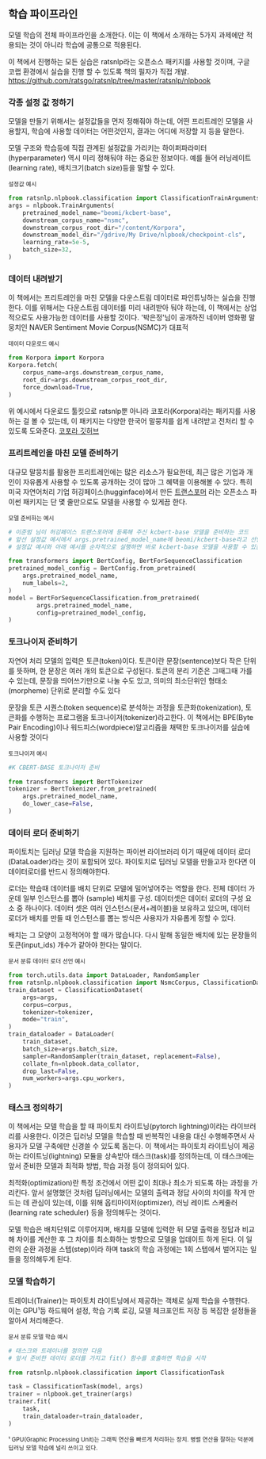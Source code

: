 
## 학습 파이프라인
모델 학습의 전체 파이프라인을 소개한다. 이는 이 책에서 소개하는 5가지 과제에만 적용되는 것이 아니라 학습에 공통으로 적용된다.

이 책에서 진행하는 모든 실습은 ratsnlp라는 오픈소스 패키지를 사용할 것이며, 구글 코랩 환경에서 실습을 진행 할 수 있도록 책의 필자가 직접 개발.
https://github.com/ratsgo/ratsnlp/tree/master/ratsnlp/nlpbook

### 각종 설정 값 정하기
모델을 만들기 위해서는 설정값들을 먼저 정해줘야 하는데, 어떤 프리트레인 모델을 사용할지, 학습에 사용할 데이터는 어떤것인지, 결과는 어디에 저장할 지 등을 말한다.

모델 구조와 학습등에 직접 관계된 설정값을 가리키는 하이퍼파라미터(hyperparameter) 역시 미리 정해둬야 하는 중요한 정보이다. 예를 들어 러닝레이트(learning rate), 배치크기(batch size)등을 말할 수 있다.

<sub>설정값 예시</sub>
```python
from ratsnlp.nlpbook.classification import ClassificationTrainArguments
args = nlpbook.TrainArguments(
    pretrained_model_name="beomi/kcbert-base",
    downstream_corpus_name="nsmc",
    downstream_corpus_root_dir="/content/Korpora",
    downstream_model_dir="/gdrive/My Drive/nlpbook/checkpoint-cls",
    learning_rate=5e-5,
    batch_size=32,
)
```

### 데이터 내려받기
이 책에서는 프리트레인을 마친 모델을 다운스트림 데이터로 파인튜닝하는 실습을 진행한다. 이를 위해서는 다운스트림 데이터를 미리 내려받아 둬야 하는데, 이 책에서는 상업적으로도 사용가능한 데이터를 사용할 것이다. '박은정'님이 공개하진 네이버 영화평 말뭉치인 NAVER Sentiment Movie Corpus(NSMC)가 대표적

<sub>데이터 다운로드 예시</sub>
```python
from Korpora import Korpora
Korpora.fetch(
    corpus_name=args.downstream_corpus_name,
    root_dir=args.downstream_corpus_root_dir,
    force_download=True,
)
```

위 예시에서 다운로드 툴킷으로 ratsnlp뿐 아니라 코포라(Korpora)라는 패키지를 사용하는 걸 볼 수 있는데, 이 패키지는 다양한 한국어 말뭉치를 쉽게 내려받고 전처리 할 수 있도록 도와준다.
[코포라 깃허브](https://github.com/ko-nlp/Korpora)

### 프리트레인을 마친 모델 준비하기

대규모 말뭉치를 활용한 프리트레인에는 많은 리소스가 필요한데, 최근 많은 기업과 개인이 자유롭게 사용할 수 있도록 공개하는 것이 많아 그 혜택을 이용해볼 수 있다. 특히 미국 자연어처리 기업 허깅페이스(hugginface)에서 만든 [트랜스포머](https://github.com/huggingface/transformers) 라는 오픈소스 파이썬 패키지는 단 몇 줄만으로도 모델을 사용할 수 있게끔 한다.

<sub>모델 준비하는 예시</sub>
```python
# 이준범 님이 허깅페이스 트랜스포머에 등록해 주신 kcbert-base 모델을 준비하는 코드
# 앞선 설정값 예시에서 args.pretrained_model_name에 beomi/kcbert-base라고 선언해놨기 때문에
# 설정값 예시와 아래 예시를 순차적으로 실행하면 바로 kcbert-base 모델을 사용할 수 있는 상태가 된다.

from transformers import BertConfig, BertForSequenceClassification
pretrained_model_config = BertConfig.from_pretrained(
    args.pretrained_model_name,
    num_labels=2,
)
model = BertForSequenceClassification.from_pretrained(
        args.pretrained_model_name,
        config=pretrained_model_config,
)
```

### 토크나이저 준비하기
자연어 처리 모델의 입력은 토큰(token)이다. 토큰이란 문장(sentence)보다 작은 단위를 뜻하며, 한 문장은 여러 개의 토큰으로 구성된다. 토큰의 분리 기준은 그때그때 가를 수 있는데, 문장을 띄어쓰기만으로 나눌 수도 있고, 의미의 최소단위인 형태소(morpheme) 단위로 분리할 수도 있다

문장을 토큰 시퀀스(token sequence)로 분석하는 과정을 토큰화(tokenization), 토큰화를 수행하는 프로그램을 토크나이저(tokenizer)라고한다. 이 책에서는 BPE(Byte Pair Encoding)이나 워드피스(wordpiece)알고리즘을 채택한 토크나이저를 실습에 사용할 것이다

<sub>토크나이저 예시</sub>
```python
#K CBERT-BASE 토크나이저 준비

from transformers import BertTokenizer
tokenizer = BertTokenizer.from_pretrained(
    args.pretrained_model_name,
    do_lower_case=False,
)
```

### 데이터 로더 준비하기
파이토치는 딥러닝 모델 학습을 지원하는 파이썬 라이브러리 이기 때문에 데이터 로더(DataLoader)라는 것이 포함되어 있다. 파이토치로 딥러닝 모델을 만들고자 한다면 이 데이터로더를 반드시 정의해야한다.

로더는 학습때 데이터를 배치 단위로 모델에 밀어넣어주는 역할을 한다. 전체 데이터 가운데 일부 인스턴스를 뽑아 (sample) 배치를 구성. 데이터셋은 데이터 로더의 구성 요소 중 하나이다. 데이터 셋은 여러 인스턴스(문서+레이블)을 보유하고 있으며, 데이터 로더가 배치를 만들 때 인스턴스를 뽑는 방식은 사용자가 자유롭게 정할 수 있다.

배치는 그 모양이 고정적어야 할 때가 많습니다. 다시 말해 동일한 배치에 있는 문장들의 토큰(input_ids) 개수가 같아야 한다는 말이다.

<sub> 문서 분류 데이터 로더 선언 예시</sub>
```python
from torch.utils.data import DataLoader, RandomSampler
from ratsnlp.nlpbook.classification import NsmcCorpus, ClassificationDataset corpus = NsmcCorpus()
train_dataset = ClassificationDataset(
    args=args, 
    corpus=corpus, 
    tokenizer=tokenizer, 
    mode="train",
)
train_dataloader = DataLoader(
    train_dataset,
    batch_size=args.batch_size, 
    sampler=RandomSampler(train_dataset, replacement=False), 
    collate_fn=nlpbook.data_collator,
    drop_last=False,
    num_workers=args.cpu_workers,
)
```

### 태스크 정의하기

이 책에서는 모델 학습을 할 때 파이토치 라이트닝(pytorch lightning)이라는 라이브러리를 사용한다. 이것은 딥러닝 모델을 학습할 때 반복적인 내용을 대신 수행해주면서 사용자가 모델 구축에만 신경쓸 수 있도록 돕는다. 이 책에서는 파이토치 라이트닝이 제공하는 라이트닝(lightning) 모듈을 상속받아 태스크(task)를 정의하는데, 이 태스크에는 앞서 준비한 모델과 최적화 방법, 학습 과정 등이 정의되어 있다.

최적화(optimization)란 특정 조건에서 어떤 값이 최대나 최소가 되도록 하는 과정을 가리킨다. 앞서 설명했던 것처럼 딥러닝에서는 모델의 출력과 정답 사이의 차이를 작게 만드는 데 관심이 있는데, 이를 위해 옵티마이저(optimizer), 러닝 레이트 스케줄러(learning rate scheduler) 등을 정의해두는 것이다.

모델 학습은 배치단위로 이루어지며, 배치를 모델에 입력한 뒤 모델 출력을 정답과 비교해 차이를 계산한 후 그 차이를 최소화하는 방향으로 모델을 업데이트 하게 된다. 이 일련의 순환 과정을 스텝(step)이라 하며 task의 학습 과정에는 1회 스텝에서 벌어지는 일들을 정의해두게 된다.

### 모델 학습하기

트레이너(Trainer)는 파이토치 라이트닝에서 제공하는 객체로 실제 학습을 수행한다. 이는 GPU¹등 하드웨어 설정, 학습 기록 로깅, 모델 체크포인트 저장 등 복잡한 설정들을 알아서 처리해준다.

<sub>문서 분류 모델 학습 예시</sub>
```python
# 태스크와 트레이너를 정의한 다음
# 앞서 준비한 데이터 로더를 가지고 fit() 함수를 호출하면 학습을 시작

from ratsnlp.nlpbook.classification import ClassificationTask

task = ClassificationTask(model, args)
trainer = nlpbook.get_trainer(args)
trainer.fit(
    task,
    train_dataloader=train_dataloader,
)
```

<sub>¹ GPU(Graphic Processing Unit)는 그래픽 연산을 빠르게 처리하는 장치. 병렬 연산을 잘하는 덕분에 딥러닝 모델 학습에 널리 쓰이고 있다.</sub>
